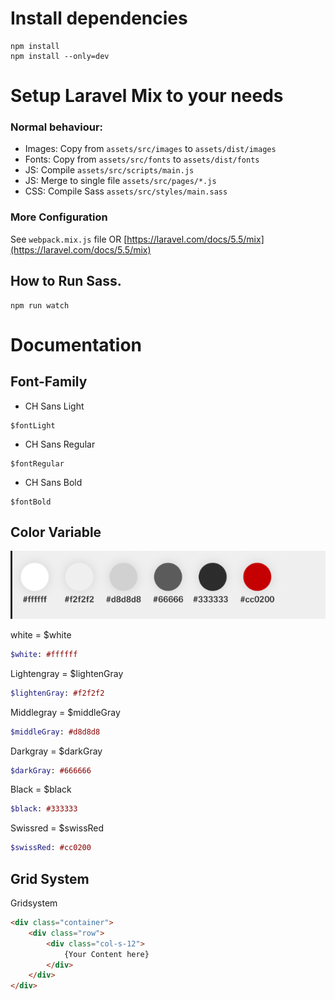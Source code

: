 # Install dependencies

```
npm install
npm install --only=dev
```

# Setup Laravel Mix to your needs

### Normal behaviour:
- Images: Copy from `assets/src/images` to `assets/dist/images`
- Fonts: Copy from `assets/src/fonts` to `assets/dist/fonts`
- JS: Compile `assets/src/scripts/main.js`
- JS: Merge to single file `assets/src/pages/*.js`
- CSS: Compile Sass `assets/src/styles/main.sass`

### More Configuration
See `webpack.mix.js` file OR [https://laravel.com/docs/5.5/mix](https://laravel.com/docs/5.5/mix)


## How to Run Sass.
```
npm run watch
```

# Documentation

## Font-Family 

- CH Sans Light
```
$fontLight
```

- CH Sans Regular
```
$fontRegular
```
- CH Sans Bold
```
$fontBold
```


## Color Variable 

![color Variables](./readme-image/color-variable.png)


white = $white
```sass
$white: #ffffff
```
Lightengray = $lightenGray
```sass
$lightenGray: #f2f2f2
```
Middlegray = $middleGray
```sass
$middleGray: #d8d8d8
```
Darkgray = $darkGray
```sass
$darkGray: #666666
```
Black = $black
```sass
$black: #333333
```
Swissred = $swissRed
```sass
$swissRed: #cc0200
```

## Grid System

Gridsystem 

```html
<div class="container">
    <div class="row">
        <div class="col-s-12">
            {Your Content here}
        </div>
    </div>
</div>
```

